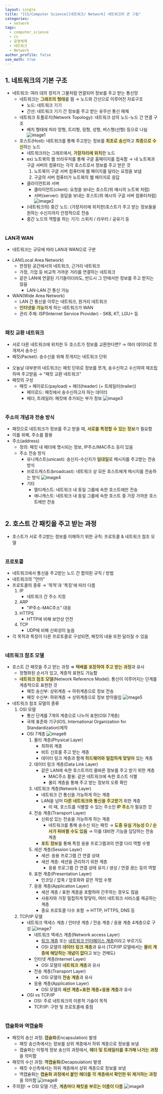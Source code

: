 ```yaml
---
layout: single
title: "[CS/Computer Science][네트워크/ Network] 네트워크의 큰 그림"
categories:
  - network
tags:
  - computer_science
  - cs
  - 운영체제
  - 네트워크
  - Network
author_profile: false
use_math: true
---
```

## 1. 네트워크의 기본 구조
- 네트워크: 여러 대의 장치가 그물처럼 연결되어 정보를 주고 받는 통신망
	- 네트워크는 <mark style="background: #FFF3A3A6;">그래프의 형태</mark>를 띔 → 노드와 간선으로 이루어진 자료구조
		- 노드: 네트워크 기기
		- 간선: 네트워크 기기 간 정보를 주고 받는 유무선 통신 매체
	- 네트워크 토폴로지(Network Topology): 네트워크 상의 노드-노드 간 연결 구조
		- 배치 형태에 따라 망형, 트리형, 링형, 성형, 버스형(선형) 등으로 나뉨
		![image1](../../images/2025-05-27-cs_basic-5_1/image1.png)
	- 호스트(Host): 네트워크를 통해 주고받는 정보를 <mark style="background: #FFF3A3A6;">최초로 송신</mark>하고 <mark style="background: #FFF3A3A6;">최종으로 수신</mark>하는 노드
		- 네트워크라는 그래프에서, <mark style="background: #FFF3A3A6;">가장자리에 위치</mark>한 노드
		- ex) 노트북의 웹 브라우저를 통해 구글 홈페이지를 접속함 → 내 노트북과 구글 서버의 컴퓨터는 각각 호스트로서 정보를 주고 받은 것
			1. 노트북이 구글 서버 컴퓨터에 웹 페이지를 달라는 요청을 보냄
			2. 구글의 서버 컴퓨터가 노트북의 웹 페이지로 응답
		- 클라이언트와 서버
			- 클라이언트(client): 요청을 보내는 호스트(위 예시의 노트북 처럼)
			- 서버(server): 응답을 보내는 호스트(위 예시의 구글 서버 컴퓨터처럼)
				![image2](../../images/2025-05-27-cs_basic-5_1/image2.png)
		- (네트워크의) 중간 노드: (가장자리에 위치한)호스트가 주고 받는 정보들을 원하는 수신지까지 안정적으로 전송
		- 중간 노드의 역할을 하는 기기: 스위치 / 라우터 / 공유기 등<br><br>

### LAN과 WAN
- 네트워크는 규모에 따라 LAN과 WAN으로 구분<br><br>
- LAN(Local Area Network)
	- 한정된 공간에서의 네트워크, 근거리 네트워크
	- 가정, 기업 등 비교적 가까운 거리를 연결하는 네트워크
	- 같은 LAN에 연결된 기기들이더라도, 반드시 그 안에서만 정보를 주고 받지는 않음
		- LAN-LAN 간 통신 가능
- WAN(Wide Area Network)
	- LAN 간 통신을 이루는 네트워크, 원거리 네트워크
	- <mark style="background: #FFF3A3A6;">인터넷을 가능</mark>하게 하는 네트워크가 WAN
	- 관리 주체: ISP(Internet Service Provider) - SKB, KT, LGU+ 등<br><br>

### 패킷 교환 네트워크
- 서로 다른 네트워크에 위치한 두 호스트가 정보를 교환한다면? → 여러 데이터로 쪼개져서 송수신
- 패킷(Packet): 송수신을 위해 쪼개지는 네트워크 단위<br><br>
- 오늘날 대부분의 네트워크는 패킷 단위로 정보를 쪼개, 송수신하고 수신하여 재조립하며 주고받음
  → "패킷 교환 네트워크"
- 패킷의 구성
	- 패킷 = 페이로드(payload) + 헤더(header) (+ 트레일러(trailer))
		- 페이로드: 패킷에서 송수신하고자 하는 데이터
		- 헤더, 트레일러: 패킷에 추가되는 부가 정보
			![image3](../../images/2025-05-27-cs_basic-5_1/image3.png)<br><br>

### 주소의 개념과 전송 방식
- 패킷으로 네트워크가 정보를 주고 받을 때, <mark style="background: #FFF3A3A6;">서로를 특정할 수 있는 정보</mark>가 필요함
- 이를 위해, 주소를 활용
- 주소(address)
	- 정의: 패킷 내 헤더에 명시되는 정보, IP주소/MAC주소 등이 있음
	- 주소 전송 방식
		- 유니캐스트(unicast): 송신지-수신지가 <mark style="background: #FFF3A3A6;">일대일</mark>로 메시지를 주고받는 전송방식
		- 브로드캐스트(broadcast): 네트워크 상 모든 호스트에게 메시지를 전송하는 방식
		![image4](../../images/2025-05-27-cs_basic-5_1/image4.png)
		- 기타
			- 멀티캐스트: 네트워크 내 동일 그룹에 속한 호스트에만 전송
			- 애니캐스트: 네트워크 내 동일 그룹에 속한 호스트 중 가장 가까운 호스트에만 전송<br><br>

## 2. 호스트 간 패킷을 주고 받는 과정
- 호스트가 서로 주고받는 정보를 이해하기 위한 규칙: 프로토콜 & 네트워크 참조 모델<br><br>

### 프로토콜
- 네트워크에서 통신을 주고받는 노드 간 합의된 규칙 / 방법
- 네트워크의 "언어"
- 프로토콜의 종류 → '목적'과 '특징'에 따라 다름
	1. IP
		- 네트워크 간 주소 지정
	2. ARP
		- "IP주소-MAC주소" 대응
	3. HTTPS
		- HTTP에 비해 보안상 안전
	4. TCP
		- UDP에 비해 신뢰성이 높음
- 각 목적과 특징이 다른 프로토콜로 구성되면, 패킷의 내용 또한 달라질 수 있음<br><br>

### 네트워크 참조 모델
- 호스트 간 패킷을 주고 받는 과정 ⇒ <mark style="background: #FFF3A3A6;">택배를 포장하여 주고 받는 과정</mark>과 유사
	- 정형화된 순서가 있고, 계층적 표현도 가능함
	- <mark style="background: #FFF3A3A6;">네트워크 참조 모델</mark>(Network Reference Model): 통신이 이루어지는 단계를 계층적으로 표현한 것
		- 패킷 송신부: 상위계층 → 하위계층으로 정보 전송
		- 패킷 수신부: 하위계층 → 상위계층으로 정보 받아들임
		![image5](../../images/2025-05-27-cs_basic-5_1/image5.png)
- 네트워크 참조 모델의 종류
	1. OSI 모델
		- 통신 단계를 7개의 계층으로 나누어 표현(OSI 7계층)
		- 국제 표준화 기구(IOS, International Organization for Standardization)제작
		- OSI 7계층
			![image6](../../images/2025-05-27-cs_basic-5_1/image6.png)
			1. 물리 계층(Physical Layer)
				- 최하위 계층
				- 비트 신호를 주고 받는 계층
				- 데이터 링크 계층과 함께 <mark style="background: #FFF3A3A6;">하드웨어와 밀접하게 맞닿아</mark> 있는 계층
			2. 데이터 링크 계층(Data Link Layer)
				- 같은 LAN에 속한 호스트끼리 올바른 정보를 주고 받기 위한 계층
					- MAC주소 활용: 같은 네트워크에 속한 호스트 식별
					- 물리 계층을 통해 주고 받는 정보의 오류 확인
			3. 네트워크 계층(Network Layer)
				- 네트워크 간 통신을 가능하게 하는 계층
				- LAN을 넘어 <mark style="background: #FFF3A3A6;">다른 네트워크와 통신을 주고받기</mark> 위한 계층
					- 이 때, 호스트를 식별할 수 있는 주소인 <mark style="background: #FFF3A3A6;">IP 주소</mark>가 필요한 것
			4. 전송 계층(Transport Layer)
				- 신뢰성 있는 전송을 가능하게 하는 계층
					- 네트워크를 통해 송수신 되는 패킷 → <mark style="background: #FFF3A3A6;">도중 유실 가능성 O / 순서가 뒤바뀔 수도 있음</mark> → 이를 대비한 기능을 담당하는 전송 계층
				- <mark style="background: #FFF3A3A6;">포트 정보</mark>를 통해 특정 응용 프로그램과의 연결 다리 역할 수행
			5. 세션 계층(Session Layer)
				- 세션: 응용 프로그램 간 연결 상태
				- 세션 계층: 세션을 관리하기 위한 계층
					- 응용 프로그램 간 연결 상태 유지 / 생성 / 연결 끊는 등의 역할
			6. 표현 계층(Presentation Layer)
				- 인코딩 / 압축 / 암호화와 같은 작업 수행
			7. 응용 계층(Application Layer)
				- 세션 계층 / 표현 계층을 포함하여 간주하는 경우도 많음
				- 사용자와 가장 밀접하게 맞닿아, 여러 네트워크 서비스를 제공하는 계층
				- 중요 프로토콜 다수 포함 → HTTP, HTTPS, DNS 등
	2. TCP/IP 모델
		- 네트워크 액세스 계층 / 인터넷 계층 / 전송 계층 / 응용 계층 4계층으로 구성
			![image7](../../images/2025-05-27-cs_basic-5_1/image7.png)
			- 네트워크 액세스 계층(Network access Layer)
				- <u>링크 계층</u> 또는 <u>네트워크 인터페이스 계층</u>이라고 부르기도
				- OSI 모델의 <mark style="background: #FFF3A3A6;">데이터 링크 계층</mark>과 유사
				  (TCP/IP 모델에서는 <mark style="background: #FFF3A3A6;">물리 계층에 해당하는 개념이 없다</mark>고 보는 견해도)
			- 인터넷 계층(Internet Layer)
				- OSI 모델의 <mark style="background: #FFF3A3A6;">네트워크 계층</mark>과 유사
			- 전송 계층(Transport Layer)
				- OSI 모델의 <mark style="background: #FFF3A3A6;">전송 계층</mark>과 유사
			- 응용 계층(Application Layer)
				- OSI 모델의 <mark style="background: #FFF3A3A6;">세션 계층+표현 계층+응용 계층</mark>과 유사
		- OSI vs TCP/IP
			- OSI: 주로 네트워크의 이론적 기술이 목적
			- TCP/IP: 구현 및 프로토콜에 중점<br><br>

### 캡슐화와 역캡슐화
- 패킷의 송신 과정: <mark style="background: #FFF3A3A6;">캡슐화</mark>(Encapsulation) 발생
	- 패킷 송신측에서는 정보를 상위 계층에서 하위 계층으로 정보를 보냄
	- 캡슐화는 이렇게 정보 송신의 과정에서, <mark style="background: #FFF3A3A6;">헤더 및 트레일러를 추가해 나가는 과정</mark>을 의미함
- 패킷의 수신 과정: <mark style="background: #FFF3A3A6;">역캡슐화</mark>(Decapsulation) 발생
	- 패킷 수신측에서는 하위 계층에서 상위 계층으로 정보를 보냄
	- 역캡슐화는 <mark style="background: #FFF3A3A6;">캡슐화 과정에서 붙인 헤더를 각 계층에서 확인한 뒤 제거하는 과정</mark>을 의미함
	![image8](../../images/2025-05-27-cs_basic-5_1/image8.png)
- 주의점! → OSI 모델 기준, <mark style="background: #FFF3A3A6;">계층마다 패킷을 부르는 이름이 다름</mark>
	![image9](../../images/2025-05-27-cs_basic-5_1/image9.png)